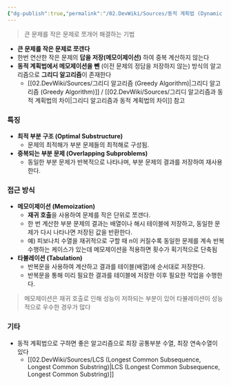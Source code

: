 ```yaml
---
{"dg-publish":true,"permalink":"/02.DevWiki/Sources/동적 계획법 (Dynamic Programming)/"}
---
```


    
> 큰 문제를 작은 문제로 쪼개어 해결하는 기법

- **큰 문제를 작은 문제로 쪼갠다**
- 한번 연산한 작은 문제의 **답을 저장(메모이제이션)** 하여 중복 계산하지 않는다
- **동적 계획법에서 메모제이션을 뺀** (이전 문제의 정담을 저장하지 않는) 방식의 알고리즘으로 **그리디 알고리즘**이 존재한다
    * [[02.DevWiki/Sources/그리디 알고리즘 (Greedy Algorithm)\|그리디 알고리즘 (Greedy Algorithm)]] / [[02.DevWiki/Sources/그리디 알고리즘과 동적 계획법의 차이\|그리디 알고리즘과 동적 계획법의 차이]] 참고

### 특징
- **최적 부분 구조 (Optimal Substructure)**
    - 문제의 최적해가 부분 문제들의 최적해로 구성됨.
- **중복되는 부분 문제 (Overlapping Subproblems)**
    - 동일한 부분 문제가 반복적으로 나타나며, 부분 문제의 결과를 저장하여 재사용 한다.

### 접근 방식
- **메모이제이션 (Memoization)**
    - **재귀 호출**을 사용하여 문제를 작은 단위로 쪼갠다.
    - 한 번 계산한 부분 문제의 결과는 배열이나 해시 테이블에 저장하고, 동일한 문제가 다시 나타나면 저장된 값을 반환한다.
    - 예) 피보나치 수열을 재귀적으로 구할 때 n이 커질수록 동일한 문제를 계속 반복 수행하는 케이스가 있는데 메모제이션을 적용하면 횟수가 획기적으로 단축됨
- **타뷸레이션 (Tabulation)**
    - 반복문을 사용하여 계산하고 결과를 테이블(배열)에 순서대로 저장한다.
    - 반복문을 통해 미리 필요한 결과를 테이블에 저장한 이후 필요한 작업을 수행한다.

> 메모제이션은 재귀 호출로 인해 성능이 저하되는 부분이 있어 타뷸레이션이 성능적으로 우수한 경우가 많다

### 기타
* 동적 계획법으로 구하면 좋은 알고리즘으로 최장 공통부분 수열, 최장 연속수열이 있다 
    * [[02.DevWiki/Sources/LCS (Longest Common Subsequence, Longest Common Substring)\|LCS (Longest Common Subsequence, Longest Common Substring)]] 
